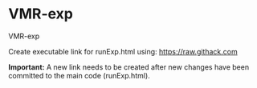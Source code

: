 # VMR-exp
VMR-exp

Create executable link for runExp.html using: https://raw.githack.com

**Important:** A new link needs to be created after new changes have been committed to the main code (runExp.html).
